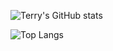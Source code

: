 ![Terry's GitHub stats](https://github-readme-stats.vercel.app/api?username=tduong10101&show_icons=true&theme=github_dark)

![Top Langs](https://github-readme-stats.vercel.app/api/top-langs/?username=tduong10101&layout=compact&theme=github_dark)
